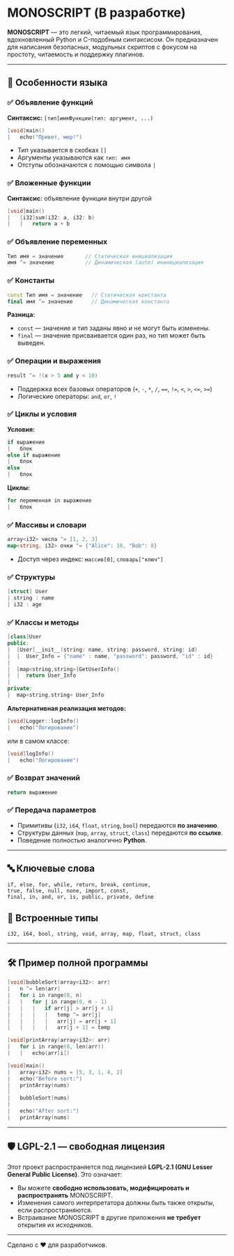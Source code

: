 # MONOSCRIPT (В разработке)

**MONOSCRIPT** — это легкий, читаемый язык программирования, вдохновленный Python и C-подобным синтаксисом. Он предназначен для написания безопасных, модульных скриптов с фокусом на простоту, читаемость и поддержку плагинов. 

---

## 🧠 Особенности языка

### ✅ Объявление функций
**Синтаксис:** `[тип]имяФункции(тип: аргумент, ...)`
```cpp
[void]main()
|   echo("Привет, мир!")
```
- Тип указывается в скобках `[]`
- Аргументы указываются как `тип: имя`
- Отступы обозначаются с помощью символа `|`

### ✅ Вложенные функции
**Синтаксис:** объявление функции внутри другой
```cpp
[void]main()
|   [i32]sum(i32: a, i32: b)
|   |   return a + b
```

### ✅ Объявление переменных
```cpp
Тип имя = значение       // Статическая инициализация
имя ^= значение          // Динамическая (auto) ининициализация
```

### ✅ Константы
```cpp
const Тип имя = значение   // Статическая константа
final имя ^= значение      // Динамическая константа
```

**Разница:**
- `const` — значение и тип заданы явно и не могут быть изменены.
- `final` — значение присваивается один раз, но тип может быть выведен.

### ✅ Операции и выражения
```cpp
result ^= !(x > 5 and y < 10)
```
- Поддержка всех базовых операторов (`+`, `-`, `*`, `/`, `==`, `!=`, `<`, `>`, `<=`, `>=`)
- Логические операторы: `and`, `or`, `!`

### ✅ Циклы и условия
**Условия:**
```cpp
if выражение
|   блок
else if выражение
|   блок
else
|   блок
```

**Циклы:**
```cpp
for переменная in выражение
|   блок
```

### ✅ Массивы и словари
```go
array<i32> числа ^= [1, 2, 3]
map<string, i32> очки ^= {"Alice": 10, "Bob": 8}
```
- Доступ через индекс: `массив[0]`, `словарь["ключ"]`

### ✅ Структуры
```cpp
[struct] User
| string : name
| i32 : age
```

### ✅ Классы и методы
```cpp
[class]User
public:
|  [User]__init__(string: name, string: password, string: id)
|  |  User_Info = {"name" : name, "password": password, "id" : id} 
|
|  [map<string,string>]GetUserInfo()
|  |  return User_Info   
|
private:
|  map<string,string> User_Info
```

**Альтернативная реализация методов:**
```cpp
[void]Logger::logInfo()
|   echo("Логирование")
```
или в самом классе:
```cpp
[void]logInfo()
|   echo("Логирование")
```

### ✅ Возврат значений
```cpp
return выражение
```

### ✅ Передача параметров
- Примитивы (`i32`, `i64`, `float`, `string`, `bool`) передаются **по значению**.
- Структуры данных (`map`, `array`, `struct`, `class`) передаются **по ссылке**.
- Поведение полностью аналогично **Python**.

---

## 🔤 Ключевые слова
```
if, else, for, while, return, break, continue,
true, false, null, none, import, const, 
final, in, and, or, is, public, private, define
```

## 🔢 Встроенные типы
```
i32, i64, bool, string, void, array, map, float, struct, class
```

---

## 🛠 Пример полной программы
```cpp
[void]bubbleSort(array<i32>: arr)
|   n ^= len(arr)
|   for i in range(0, n)
|   |   for j in range(0, n - 1)
|   |   |   if arr[j] > arr[j + 1]
|   |   |   |   temp ^= arr[j]
|   |   |   |   arr[j] = arr[j + 1]
|   |   |   |   arr[j + 1] = temp

[void]printArray(array<i32>: arr)
|   for i in range(0, len(arr))
|   |   echo(arr[i])

[void]main()
|   array<i32> nums = [5, 3, 1, 4, 2]
|   echo("Before sort:")
|   printArray(nums)
|
|   bubbleSort(nums)
|
|   echo("After sort:")
|   printArray(nums)
```

---

## 🛡️ LGPL-2.1 — свободная лицензия

Этот проект распространяется под лицензией **LGPL-2.1 (GNU Lesser General Public License)**. Это означает:

- Вы можете **свободно использовать, модифицировать и распространять** MONOSCRIPT.
- Изменения самого интерпретатора должны быть также открыты, если распространяются.
- Встраивание MONOSCRIPT в другие приложения **не требует** открытия их исходников.

---

Сделано с ❤️ для разработчиков.

